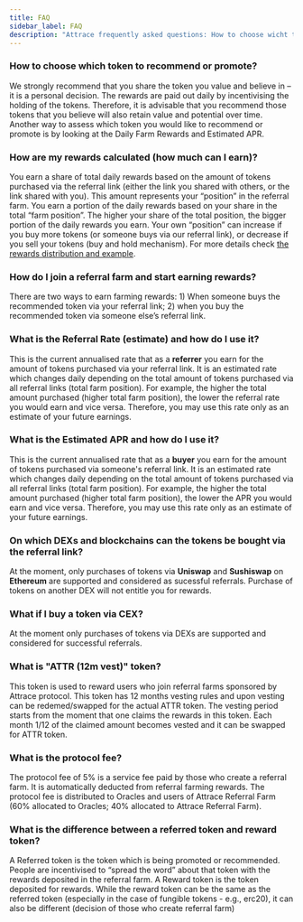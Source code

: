 ```yaml
---
title: FAQ
sidebar_label: FAQ
description: "Attrace frequently asked questions: How to choose wicht token to recommend, how are my rewards calculated"
---
```




### How to choose which token to recommend or promote? 
We strongly recommend that you share the token you value and believe in – it is a personal decision. The rewards are paid out daily by incentivising the holding of the tokens. Therefore, it is advisable that you recommend those tokens that you believe will also retain value and potential over time. Another way to assess which token you would like to recommend or promote is by looking at the Daily Farm Rewards and Estimated APR. 

### How are my rewards calculated (how much can I earn)? 
You earn a share of total daily rewards based on the amount of tokens purchased via the referral link (either the link you shared with others, or the link shared with you). This amount represents your “position” in the referral farm. You earn a portion of the daily rewards based on your share in the total “farm position”. The higher your share of the total position, the bigger portion of the daily rewards you earn. Your own “position” can increase if you buy more tokens (or someone buys via our referral link), or decrease if you sell your tokens (buy and hold mechanism). For more details check [the rewards distribution and example](/guides/referral-farming/rewards).

### How do I join a referral farm and start earning rewards? 
There are two ways to earn farming rewards: 1) When someone buys the recommended token via your referral link; 2) when you buy the recommended token via someone else’s referral link.

### What is the Referral Rate (estimate) and how do I use it? 

This is the current annualised rate that as a **referrer** you earn for the amount of tokens purchased via your referral link. It is an estimated rate which changes daily depending on the total amount of tokens purchased via all referral links (total farm position). For example, the higher the total amount purchased (higher total farm position), the lower the referral rate you would earn and vice versa. Therefore, you may use this rate only as an estimate of your future earnings.

### What is the Estimated APR and how do I use it? 

This is the current annualised rate that as a **buyer** you earn for the amount of tokens purchased via someone's referral link. It is an estimated rate which changes daily depending on the total amount of tokens purchased via all referral links (total farm position). For example, the higher the total amount purchased (higher total farm position), the lower the APR you would earn and vice versa. Therefore, you may use this rate only as an estimate of your future earnings.

### On which DEXs and blockchains can the tokens be bought via the referral link?
At the moment, only purchases of tokens via **Uniswap** and **Sushiswap** on **Ethereum** are supported and considered as sucessful referrals. Purchase of tokens on another DEX will not entitle you for rewards.  

### What if I buy a token via CEX? 
At the moment only purchases of tokens via DEXs are supported and considered for successful referrals.  

### What is "ATTR (12m vest)" token?

This token is used to reward users who join referral farms sponsored by Attrace protocol. This token has 12 months vesting rules and upon vesting can be redemed/swapped for the actual ATTR token. The vesting period starts from the moment that one claims the rewards in this token. Each month 1/12 of the claimed amount becomes vested and it can be swapped for ATTR token. 

### What is the protocol fee?
The protocol fee of 5% is a service fee paid by those who create a referral farm. It is automatically deducted from referral farming rewards. The protocol fee is distributed to Oracles and users of Attrace Referral Farm (60% allocated to Oracles; 40% allocated to Attrace Referral Farm). 

### What is the difference between a referred token and reward token?   
A Referred token is the token which is being promoted or recommended. People are incentivised to “spread the word” about that token with the rewards deposited in the referral farm. A Reward token is the token deposited for rewards. While the reward token can be the same as the referred token (especially in the case of fungible tokens - e.g., erc20), it can also be different (decision of those who create referral farm)  




